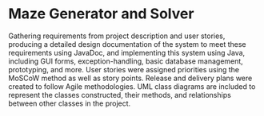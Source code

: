 # Maze Generator and Solver
Gathering requirements from project description and user stories, producing a detailed design documentation of the system to meet these requirements using JavaDoc, and implementing this system using Java, including GUI forms, exception-handling, basic database management, prototyping, and more. User stories were assigned priorities using the MoSCoW method as well as story points. Release and delivery plans were created to follow Agile methodologies. UML class diagrams are included to represent the classes constructed, their methods, and relationships between other classes in the project.
